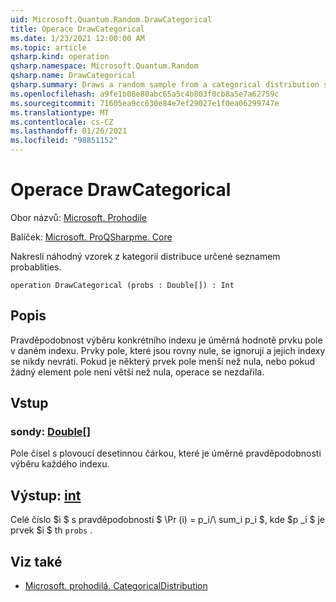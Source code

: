```yaml
---
uid: Microsoft.Quantum.Random.DrawCategorical
title: Operace DrawCategorical
ms.date: 1/23/2021 12:00:00 AM
ms.topic: article
qsharp.kind: operation
qsharp.namespace: Microsoft.Quantum.Random
qsharp.name: DrawCategorical
qsharp.summary: Draws a random sample from a categorical distribution specified by a list of probablities.
ms.openlocfilehash: a9fe1b08e80abc65a5c4b803f0cb8a5e7a62759c
ms.sourcegitcommit: 71605ea9cc630e84e7ef29027e1f0ea06299747e
ms.translationtype: MT
ms.contentlocale: cs-CZ
ms.lasthandoff: 01/26/2021
ms.locfileid: "98851152"
---
```

# <a name="drawcategorical-operation"></a>Operace DrawCategorical

Obor názvů: [Microsoft. Prohodile](xref:Microsoft.Quantum.Random)

Balíček: [Microsoft. ProQSharpme. Core](https://nuget.org/packages/Microsoft.Quantum.QSharp.Core)


Nakreslí náhodný vzorek z kategorií distribuce určené seznamem probablities.

```qsharp
operation DrawCategorical (probs : Double[]) : Int
```


## <a name="description"></a>Popis

Pravděpodobnost výběru konkrétního indexu je úměrná hodnotě prvku pole v daném indexu.
Prvky pole, které jsou rovny nule, se ignorují a jejich indexy se nikdy nevrátí. Pokud je některý prvek pole menší než nula, nebo pokud žádný element pole není větší než nula, operace se nezdařila.

## <a name="input"></a>Vstup

### <a name="probs--double"></a>sondy: [Double](xref:microsoft.quantum.lang-ref.double)[]

Pole čísel s plovoucí desetinnou čárkou, které je úměrné pravděpodobnosti výběru každého indexu.



## <a name="output--int"></a>Výstup: [int](xref:microsoft.quantum.lang-ref.int)

Celé číslo $i $ s pravděpodobností $ \Pr (i) = p_i/\ sum_i p_i $, kde $p _i $ je prvek $i $ th `probs` .

## <a name="see-also"></a>Viz také

- [Microsoft. prohodilá. CategoricalDistribution](xref:Microsoft.Quantum.Random.CategoricalDistribution)